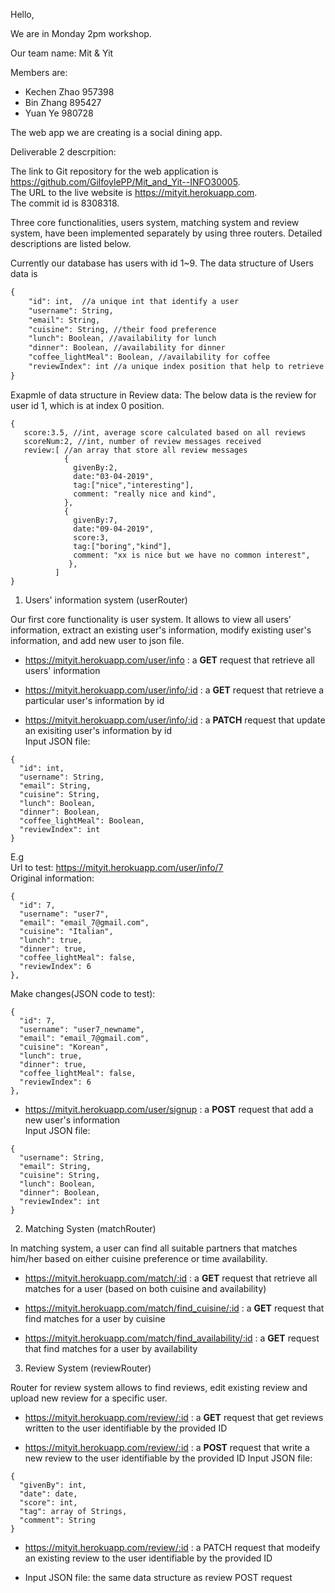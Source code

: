 Hello,

We are in Monday 2pm workshop. 

Our team name: Mit & Yit

Members are:  
* Kechen Zhao 957398  
* Bin Zhang   895427  
* Yuan Ye     980728  

The web app we are creating is a social dining app.

Deliverable 2 descrpition:

The link to Git repository for the web application is https://github.com/GilfoylePP/Mit_and_Yit--INFO30005.  
The URL to the live website is https://mityit.herokuapp.com.  
The commit id is 8308318.  


Three core functionalities, users system, matching system and review system, have been implemented separately by using three routers. Detailed descriptions are listed below. 

Currently our database has users with id 1~9. The data structure of Users data is  
```markdown
{  
    "id": int,  //a unique int that identify a user  
    "username": String,  
    "email": String,  
    "cuisine": String, //their food preference  
    "lunch": Boolean, //availability for lunch   
    "dinner": Boolean, //availability for dinner  
    "coffee_lightMeal": Boolean, //availability for coffee  
    "reviewIndex": int //a unique index position that help to retrieve user's review from the Review database  
}  
```
Exapmle of data structure in Review data: The below data is the review for user id 1, which is at index 0 position.   
```
{  
   score:3.5, //int, average score calculated based on all reviews  
   scoreNum:2, //int, number of review messages received  
   review:[ //an array that store all review messages  
            {  
              givenBy:2,  
              date:"03-04-2019",  
              tag:["nice","interesting"],  
              comment: "really nice and kind",  
            },  
            {  
              givenBy:7,  
              date:"09-04-2019",  
              score:3,  
              tag:["boring","kind"],  
              comment: "xx is nice but we have no common interest",  
             },  
          ]  
}  
```

1. Users' information system (userRouter)

Our first core functionality is user system. It allows to view all users’ information, extract an existing user's information, modify existing user's information, and add new user to json file.  

* https://mityit.herokuapp.com/user/info : a **GET** request that retrieve all users' information  

* https://mityit.herokuapp.com/user/info/:id : a **GET** request that retrieve a particular user's information by id  

* https://mityit.herokuapp.com/user/info/:id : a **PATCH** request that update an exisiting user's information by id  
Input JSON file: 
```
{  
  "id": int,  
  "username": String,  
  "email": String,  
  "cuisine": String,  
  "lunch": Boolean,  
  "dinner": Boolean,  
  "coffee_lightMeal": Boolean,  
  "reviewIndex": int  
}  
```
E.g  
Url to test: https://mityit.herokuapp.com/user/info/7  
Original information:  
```
{  
  "id": 7,  
  "username": "user7",  
  "email": "email_7@gmail.com",  
  "cuisine": "Italian",  
  "lunch": true,  
  "dinner": true,  
  "coffee_lightMeal": false,  
  "reviewIndex": 6  
},
```
Make changes(JSON code to test):  
```
{   
  "id": 7,  
  "username": "user7_newname",  
  "email": "email_7@gmail.com",  
  "cuisine": "Korean",  
  "lunch": true,  
  "dinner": true,  
  "coffee_lightMeal": false,  
  "reviewIndex": 6  
},  
```

* https://mityit.herokuapp.com/user/signup : a **POST** request that add a new user's information  
Input JSON file:
```
{  
  "username": String,  
  "email": String,  
  "cuisine": String,  
  "lunch": Boolean,  
  "dinner": Boolean,  
  "reviewIndex": int  
}  
```

2. Matching Systen (matchRouter)

In matching system, a user can find all suitable partners that matches him/her based on either cuisine preference or time availability.

* https://mityit.herokuapp.com/match/:id : a **GET** request that retrieve all matches for a user (based on both cuisine and availability)

* https://mityit.herokuapp.com/match/find_cuisine/:id : a **GET** request that find matches for a user by cuisine 

* https://mityit.herokuapp.com/match/find_availability/:id : a **GET** request that find matches for a user by availability  

  
3. Review System (reviewRouter)

Router for review system allows to find reviews, edit existing review and upload new review for a specific user.

* https://mityit.herokuapp.com/review/:id : a **GET** request that get reviews written to the user identifiable by the provided ID

* https://mityit.herokuapp.com/review/:id : a **POST** request that write a new review to the user identifiable by the provided ID 
Input JSON file:  
```
{  
  "givenBy": int,  
  "date": date,  
  "score": int,  
  "tag": array of Strings,  
  "comment": String  
}
```

* https://mityit.herokuapp.com/review/:id : a PATCH request that modeify an existing review to the user identifiable by the provided ID  

* Input JSON file: the same data structure as review POST request  
